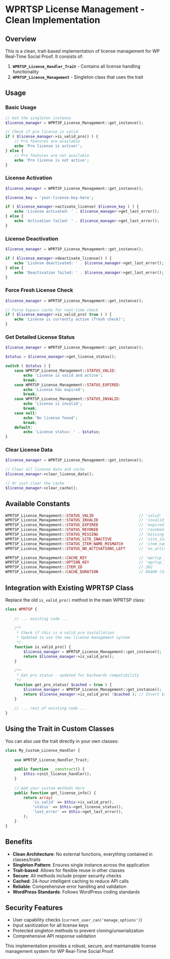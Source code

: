 # WPRTSP License Management - Clean Implementation

## Overview

This is a clean, trait-based implementation of license management for WP Real-Time Social Proof. It consists of:

1. **`WPRTSP_License_Handler_Trait`** - Contains all license handling functionality
2. **`WPRTSP_License_Management`** - Singleton class that uses the trait

## Usage

### Basic Usage

```php
// Get the singleton instance
$license_manager = WPRTSP_License_Management::get_instance();

// Check if pro license is valid
if ( $license_manager->is_valid_pro() ) {
    // Pro features are available
    echo 'Pro license is active!';
} else {
    // Pro features are not available
    echo 'Pro license is not active';
}
```

### License Activation

```php
$license_manager = WPRTSP_License_Management::get_instance();

$license_key = 'your-license-key-here';

if ( $license_manager->activate_license( $license_key ) ) {
    echo 'License activated: ' . $license_manager->get_last_error();
} else {
    echo 'Activation failed: ' . $license_manager->get_last_error();
}
```

### License Deactivation

```php
$license_manager = WPRTSP_License_Management::get_instance();

if ( $license_manager->deactivate_license() ) {
    echo 'License deactivated: ' . $license_manager->get_last_error();
} else {
    echo 'Deactivation failed: ' . $license_manager->get_last_error();
}
```

### Force Fresh License Check

```php
$license_manager = WPRTSP_License_Management::get_instance();

// Force bypass cache for real-time check
if ( $license_manager->is_valid_pro( true ) ) {
    echo 'License is currently active (fresh check)';
}
```

### Get Detailed License Status

```php
$license_manager = WPRTSP_License_Management::get_instance();

$status = $license_manager->get_license_status();

switch ( $status ) {
    case WPRTSP_License_Management::STATUS_VALID:
        echo 'License is valid and active';
        break;
    case WPRTSP_License_Management::STATUS_EXPIRED:
        echo 'License has expired';
        break;
    case WPRTSP_License_Management::STATUS_INVALID:
        echo 'License is invalid';
        break;
    case null:
        echo 'No license found';
        break;
    default:
        echo 'License status: ' . $status;
}
```

### Clear License Data

```php
$license_manager = WPRTSP_License_Management::get_instance();

// Clear all license data and cache
$license_manager->clear_license_data();

// Or just clear the cache
$license_manager->clear_cache();
```

## Available Constants

```php
WPRTSP_License_Management::STATUS_VALID                    // 'valid'
WPRTSP_License_Management::STATUS_INVALID                  // 'invalid'
WPRTSP_License_Management::STATUS_EXPIRED                  // 'expired'
WPRTSP_License_Management::STATUS_REVOKED                  // 'revoked'
WPRTSP_License_Management::STATUS_MISSING                  // 'missing'
WPRTSP_License_Management::STATUS_SITE_INACTIVE            // 'site_inactive'
WPRTSP_License_Management::STATUS_ITEM_NAME_MISMATCH       // 'item_name_mismatch'
WPRTSP_License_Management::STATUS_NO_ACTIVATIONS_LEFT      // 'no_activations_left'

WPRTSP_License_Management::CACHE_KEY                       // 'wprtsp_license_status_v2'
WPRTSP_License_Management::OPTION_KEY                      // 'wprtsp_license_v2'
WPRTSP_License_Management::ITEM_ID                         // 262
WPRTSP_License_Management::CACHE_DURATION                  // 86400 (24 hours)
```

## Integration with Existing WPRTSP Class

Replace the old `is_valid_pro()` method in the main WPRTSP class:

```php
class WPRTSP {
    
    // ... existing code ...
    
    /**
     * Check if this is a valid pro installation
     * Updated to use the new license management system
     */
    function is_valid_pro() {
        $license_manager = WPRTSP_License_Management::get_instance();
        return $license_manager->is_valid_pro();
    }
    
    /**
     * Get pro status - updated for backwards compatibility
     */
    function get_pro_status( $cached = true ) {
        $license_manager = WPRTSP_License_Management::get_instance();
        return $license_manager->is_valid_pro( !$cached ); // Invert $cached for force_check parameter
    }
    
    // ... rest of existing code ...
}
```

## Using the Trait in Custom Classes

You can also use the trait directly in your own classes:

```php
class My_Custom_License_Handler {
    
    use WPRTSP_License_Handler_Trait;
    
    public function __construct() {
        $this->init_license_handler();
    }
    
    // Add your custom methods here
    public function get_license_info() {
        return array(
            'is_valid' => $this->is_valid_pro(),
            'status' => $this->get_license_status(),
            'last_error' => $this->get_last_error(),
        );
    }
}
```

## Benefits

- **Clean Architecture**: No external functions, everything contained in classes/traits
- **Singleton Pattern**: Ensures single instance across the application
- **Trait-based**: Allows for flexible reuse in other classes
- **Secure**: All methods include proper security checks
- **Cached**: 24-hour intelligent caching to reduce API calls
- **Reliable**: Comprehensive error handling and validation
- **WordPress Standards**: Follows WordPress coding standards

## Security Features

- User capability checks (`current_user_can('manage_options')`)
- Input sanitization for all license keys
- Protected singleton methods to prevent cloning/unserialization
- Comprehensive API response validation

This implementation provides a robust, secure, and maintainable license management system for WP Real-Time Social Proof.